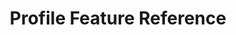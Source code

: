 ---
title: Profile Feature Reference
publish: false
layout: list-content.html
contentlist:
  - heading: Application Management
    description: Manage application white-listing and browser settings.
    visible: true
    items: 
      - title: App Manager
        url: appmgr
        icon: /mx/icons/app_manager.png
        description: The AppMgr allows you manage the set of user applications that are installed on the device.
      - title: Browser Manager
        url: browsermgr
        description: The Browser Manager allows you to configure browser settings like the default home page.
        icon: /mx/icons/browsermgr.png
  - heading: Data Capture
    description: Use profiles to obtain barcode and MSR data into your application.
    visible: true
    items:
      - title: Activity Selection
        description: Select the application's activity where data capture is active.
        url: data-capture/activity
        icon: /mx/icons/activity.png
      - title: Barcode
        description: Set and configure barcode as the input source.
        url: data-capture/barcode
        icon: /mx/icons/barcode.png
      - title: Intent Output
        description: Output the data captured as an intent.
        icon: /mx/icons/intent.png
        url: data-capture/intent
      - title: IP Output
        description: Output the data captured over IP communications.
        icon: /mx/icons/ip.png
        url: data-capture/IP
      - title: Keystroke
        description: Output data captured as keystrokes.
        icon: /mx/icons/keystroke.png
        url: data-capture/keystroke
      - title: Magstripe
        description: Set and configure mag stripe as the input source
        icon: /mx/icons/msr.png
        url: data-capture/msr
  - heading: Device Configuration
    description: Lorem ipsum dolor sit amet, consectetur adipisicing elit, sed do eiusmod tempor incididunt ut labore et dolore magna aliqua. Ut enim ad minim veniam
    visible: true
    items: 
      - title: Analytics
        url: analytics
        description: The AnalyticsMgr allows you enable or disable collection of data, in the form of groups of metrics, by the Analytics Engine
        icon: /mx/icons/analyticsmgr.png
      - title: Audio Manager
        url: audiomgr
        description: The AudioVolUIMgr allows you to add, delete, and replace Audio Profiles and to select the current Audio Profile that will be in effect on the device.
        icon: /mx/icons/audio.png
      - title: Battery Manager
        url: batterymgr
        description: The BatteryMgr allows you to configure the thresholds that will be used to determine when a battery needs to be decommissioned.
        icon: /mx/icons/battery_threshold.png
      - title: Clock Manager
        url: clock
        description: The Clock Manager allows you to set the Date, Time, and Time Zone or to configure the device to automatically acquire it via NTP.
        icon: /mx/icons/clock.png
      - title: Component Manager
        url: componentmgr
        description: The ComponentMgr allows you to configure the state and usage of specific subsystems on the device, such as Ethernet.
        icon: /mx/icons/ethernet.png
      - title: Display Manager
        url: displaymgr
        description: The DisplayMgr allows you to control the display screen on the device.
        icon: /mx/icons/displaymgr.png
      - title: Power Manager
        url: powermgr
        description: The PowerMgr allows you to perform power-related actions on the device, such as putting it into Sleep mode.
        icon: /mx/icons/power_manager.png
      - title: Touch Manager
        url: touchmgr
        description: The TouchMgr allows you configure the Touch Mode on your device (ex. Finger or Stylus)
        icon: /mx/icons/touchmgr.png
  - heading: MX Core Framework
    description: Access core framework features and how XML settings are managed.
    visible: true
    items: 
      - title: Persistence Manager
        url: persistence
        description: The PersistMgr allows you to manage the Request XML Documents that are persistent on a device.
        icon: /mx/icons/persistmgr.png
      - title: XML Manager
        url: xml
        description: The XmlMgr allows you to specify the Error Handling Mode the MXMS should use when processing a Request XML document.
        icon: /mx/icons/xmlmgr.png
  - heading: Security Features
    visible: true
    description: Manage security settings for the device and access to applications.
    items: 
      - title: Access Manager
        url: accessmgr
        description: The AccessMgr enables the configuration of a device to control which user or applications can be used on a given device as well as what those applications can do.
        icon: /mx/icons/accessmgr.png
      - title: Camera Manager
        url: cameramgr
        description: The CameraMgr allows you to control what cameras, if any, will be allowed to be used.
        icon: /mx/icons/cameramgr.png
      - title: Certificate Manager
        url: certmgr
        description: The CertMgr allows you to manage certificates and the Android Keystore on a device.
        icon: /mx/icons/certificate.png
      - title: Dev Admin
        url: devadmin
        description: The DevAdmin allows you to perform certain device administration tasks directly like Screen-Lock timeout interval.
        icon: /mx/icons/devadmin.png
      - title: Encrypt Manager
        url: encryptmgr
        description: The EncryptMgr allows you to manage the Key Storage Database, activate or deactivate Full Storage Card Encryption, and create or delete EFSes.
        icon: /mx/icons/encryptmgr.png
      - title: SD Card Manager
        url: sdcardmgr
        description: The SdCardMgr allows you to control whether one specific External Storage on the device can be used.
        icon: /mx/icons/sdcardmgr.png
      - title: Threat Manager
        description: The Threat Manager feature allows your application to control what security threats a device actively monitors for and how to respond.
        url: threatmgr
        icon: /mx/icons/threatmgr.png
      - title: USB Manager
        url: usbmgr
        description: The UsbMgr allows you to control which USB functions can be used on the device.
        icon: /mx/icons/usbmgr.png
  - heading: UI Settings
    description: Control device settings behavior and remap keys.
    visible: true
    items: 
      - title: KeyMap Manager
        url: keymappingmgr
        description: The KeyMappingMgr allows you to modify what behavior a given key will exhibit when pressed.
        icon: /mx/icons/key_mapping.png
      - title: Power Key Manager
        url: powerkeymgr
        description: The PowerKeyMgrallows you to control whether the user will be allowed to use certain menu options that are supported on the Power Key Menu.
        icon: /mx/icons/powerkeymgr.png
      - title: Settings Manager
        url: settingsmgr
        description: The SettingsMgr allows you to control access to items on the System Settings Menu.
        icon: /mx/icons/settingsmgr.png
      - title: UI Manager
        url: uimgr
        description: The UiMgr Feature Type allows you to manage a miscellaneous set of UI configurations, like Clipboard behavior.
        icon: /mx/icons/uimgr.png
  - heading: Wireless
    description: Manage wireless settings like WiFi and GPRS for your device.
    visible: true
    items: 
      - title: Cellular Manager
        url: cellularmgr
        description: The CellularMgr allows you to control how a device's Cellular data connection is used.
        icon: /mx/icons/cellularmgr.png
      - title: DHCP Manager
        url: dhcp
        description: The DhcpOptionMgr allows you to configure DHCP Options.
        icon: /mx/icons/DHCP.png
      - title: GPRS Manager
        url: gprsmgr
        description: The GprsMgr allows you to manage APN settings for the devices GPRS network.
        icon: /mx/icons/gprsmgr.png
      - title: WiFi Manager
        url: wifi
        description: The Wi-Fi feature type allows you to manage a device's Wi-Fi settings as well as manage the network profiles to be used for connecting and remembering networks.
        icon: /mx/icons/wifi.png
      - title: Wireless Manager
        url: wirelessmgr
        description: The WirelessMgr allows you to turn various wireless radios On or Off, like Bluetooth, GPRS, NFC, etc.
        icon: /mx/icons/wirelessmgr.png
              
---